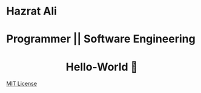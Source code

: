 # Hazrat Ali

# Programmer || Software Engineering

<h1 align="center">Hello-World 👋</h1>



[MIT License](LICENSE)